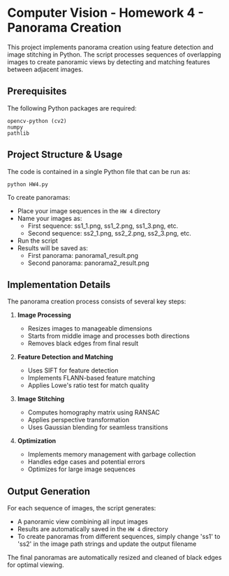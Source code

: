# Computer Vision - Homework 4 - Panorama Creation

This project implements panorama creation using feature detection and image stitching in Python. The script processes sequences of overlapping images to create panoramic views by detecting and matching features between adjacent images.

## Prerequisites

The following Python packages are required:
```
opencv-python (cv2)
numpy  
pathlib
```

## Project Structure & Usage

The code is contained in a single Python file that can be run as:
```
python HW4.py
```

To create panoramas:
* Place your image sequences in the `HW 4` directory
* Name your images as:
  * First sequence: ss1_1.png, ss1_2.png, ss1_3.png, etc.
  * Second sequence: ss2_1.png, ss2_2.png, ss2_3.png, etc.
* Run the script
* Results will be saved as:
  * First panorama: panorama1_result.png
  * Second panorama: panorama2_result.png

## Implementation Details

The panorama creation process consists of several key steps:

1. **Image Processing**
   * Resizes images to manageable dimensions
   * Starts from middle image and processes both directions
   * Removes black edges from final result

2. **Feature Detection and Matching**
   * Uses SIFT for feature detection
   * Implements FLANN-based feature matching
   * Applies Lowe's ratio test for match quality

3. **Image Stitching**
   * Computes homography matrix using RANSAC
   * Applies perspective transformation
   * Uses Gaussian blending for seamless transitions

4. **Optimization**
   * Implements memory management with garbage collection
   * Handles edge cases and potential errors
   * Optimizes for large image sequences

## Output Generation

For each sequence of images, the script generates:
* A panoramic view combining all input images
* Results are automatically saved in the `HW 4` directory
* To create panoramas from different sequences, simply change 'ss1' to 'ss2' in the image path strings and update the output filename

The final panoramas are automatically resized and cleaned of black edges for optimal viewing.